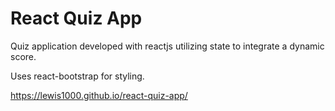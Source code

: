 # React Quiz App

Quiz application developed with reactjs utilizing state to integrate a dynamic score.

Uses react-bootstrap for styling.

https://lewis1000.github.io/react-quiz-app/
